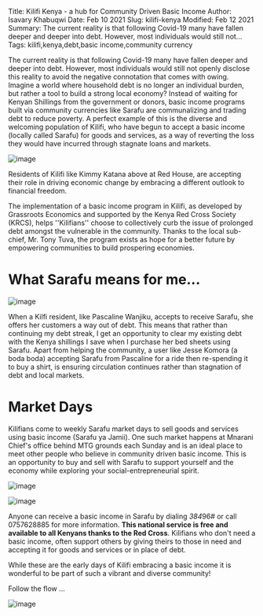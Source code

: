 Title: Kilifi Kenya - a hub for Community Driven Basic Income
Author: Isavary Khabuqwi
Date: Feb 10 2021
Slug: kilifi-kenya
Modified: Feb 12 2021
Summary: The current reality is that following Covid-19 many have fallen deeper and deeper into debt. However, most individuals would still not...
Tags: kilifi,kenya,debt,basic income,community currency

The current reality is that following Covid-19 many have fallen deeper
and deeper into debt. However, most individuals would still not openly
disclose this reality to avoid the negative connotation that comes with
owing. Imagine a world where household debt is no longer an individual
burden, but rather a tool to build a strong local economy? Instead of
waiting for Kenyan Shillings from the government or donors, basic income
programs built via community currencies like Sarafu are communalizing
and trading debt to reduce poverty. A perfect example of this is the
diverse and welcoming population of Kilifi, who have begun to accept a
basic income (locally called Sarafu) for goods and services, as a way of
reverting the loss they would have incurred through stagnate loans and
markets.

![image](images/blog/kilifi-kenya1.webp)

Residents of Kilifi like Kimmy Katana above at Red House, are accepting
their role in driving economic change by embracing a different outlook
to financial freedom.

The implementation of a basic income program in Kilifi, as developed by
Grassroots Economics and supported by the Kenya Red Cross Society
(KRCS), helps ''Kilifians'' choose to collectively curb the issue of
prolonged debt amongst the vulnerable in the community. Thanks to the
local sub-chief, Mr. Tony Tuva, the program exists as hope for a better
future by empowering communities to build prospering economies.

# What Sarafu means for me...

![image](images/blog/kilifi-kenya49.webp)

When a Kilfi resident, like Pascaline Wanjiku, accepts to receive
Sarafu, she offers her customers a way out of debt. This means that
rather than continuing my debt streak, I get an opportunity to clear my
existing debt with the Kenya shillings I save when I purchase her bed
sheets using Sarafu. Apart from helping the community, a user like Jesse
Komora (a boda boda) accepting Sarafu from Pascaline for a ride then
re-spending it to buy a shirt, is ensuring circulation continues rather
than stagnation of debt and local markets.

# Market Days

Kilifians come to weekly Sarafu market days to sell goods and services
using basic income (Sarafu ya Jamii). One such market happens at Mnarani
Chief's office behind MTG grounds each Sunday and is an ideal place to
meet other people who believe in community driven basic income. This is
an opportunity to buy and sell with Sarafu to support yourself and the
economy while exploring your social-entrepreneurial spirit.

![image](images/blog/kilifi-kenya81.webp)

![image](images/blog/kilifi-kenya96.webp)

Anyone can receive a basic income in Sarafu by dialing *384*96# or call
0757628885 for more information. **This national service is free and
available to all Kenyans thanks to the Red Cross**. Kilifians who don't
need a basic income, often support others by giving theirs to those in
need and accepting it for goods and services or in place of debt.

While these are the early days of Kilifi embracing a basic income it is
wonderful to be part of such a vibrant and diverse community!

Follow the flow ...

![image](images/blog/kilifi-kenya125.webp)
